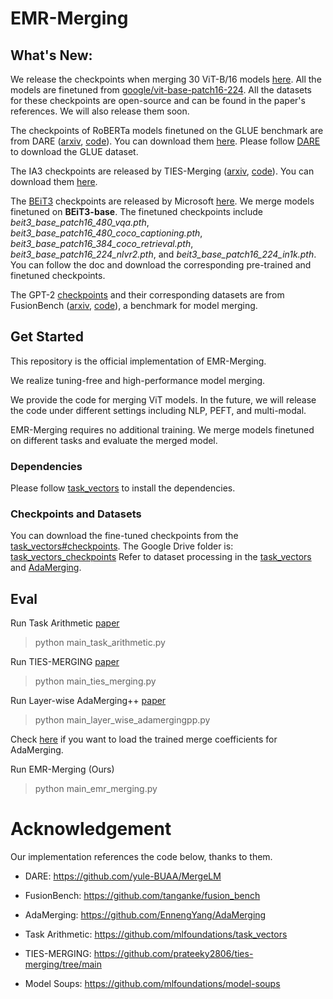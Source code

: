 # EMR-Merging

## What's New:

We release the checkpoints when merging 30 ViT-B/16 models [here](https://drive.google.com/drive/folders/1KZv7RHIuNGzvjaVBJ7zkUxP1tG-4bGlI?usp=sharing). All the models are finetuned from [google/vit-base-patch16-224](https://huggingface.co/google/vit-base-patch16-224). All the datasets for these checkpoints are open-source and can be found in the paper's references. We will also release them soon.

The checkpoints of RoBERTa models finetuned on the GLUE benchmark are from DARE ([arxiv](https://arxiv.org/abs/2311.03099), [code](https://github.com/yule-BUAA/MergeLM)). You can download them [here](https://huggingface.co/vanillaOVO/roberta_base_glue_ckpts). Please follow [DARE](https://github.com/yule-BUAA/MergeLM) to download the GLUE dataset.

The IA3 checkpoints are released by TIES-Merging ([arxiv](https://arxiv.org/abs/2306.01708), [code](https://github.com/prateeky2806/ties-merging/tree/main)). You can download them [here](https://drive.google.com/drive/folders/1V2-SLOgK248TQBMP2i_cEdQnxB2jM2E1?usp=sharing).

The [BEiT3](https://arxiv.org/abs/2208.10442) checkpoints are released by Microsoft [here](https://github.com/microsoft/unilm/tree/master/beit3). We merge models finetuned on **BEiT3-base**. The finetuned checkpoints include *beit3_base_patch16_480_vqa.pth*, *beit3_base_patch16_480_coco_captioning.pth*, *beit3_base_patch16_384_coco_retrieval.pth*, *beit3_base_patch16_224_nlvr2.pth*, and *beit3_base_patch16_224_in1k.pth*. You can follow the doc and download the corresponding pre-trained and finetuned checkpoints.

The GPT-2 [checkpoints](https://huggingface.co/collections/tanganke/gpt-2-models-fine-tuned-on-tasks-from-glue-benchmark-664ab37d9e33e622679f541b) and their corresponding datasets are from FusionBench ([arxiv](https://arxiv.org/abs/2406.03280), [code](https://github.com/tanganke/fusion_bench)), a benchmark for model merging. 

## Get Started

This repository is the official implementation of EMR-Merging.

We realize tuning-free and high-performance model merging.

We provide the code for merging ViT models. In the future, we will release the code under different settings including NLP, PEFT, and multi-modal.

EMR-Merging requires no additional training. We merge models finetuned on different tasks and evaluate the merged model.

### Dependencies

Please follow [task_vectors](https://github.com/mlfoundations/task_vectors) to install the dependencies.

### Checkpoints and Datasets

You can download the fine-tuned checkpoints from the [task_vectors#checkpoints](https://github.com/mlfoundations/task_vectors#checkpoints).
The Google Drive folder is: [task_vectors_checkpoints](https://drive.google.com/drive/folders/1u_Tva6x0p6oxu5Eo0ZZsf-520Cc_3MKw)
Refer to dataset processing in the [task_vectors](https://github.com/mlfoundations/task_vectors) and [AdaMerging](https://github.com/EnnengYang/AdaMerging).



## Eval

Run Task Arithmetic [paper](https://arxiv.org/abs/2212.04089)
> python main_task_arithmetic.py

Run TIES-MERGING [paper](https://arxiv.org/abs/2306.01708)
> python main_ties_merging.py

Run Layer-wise AdaMerging++ [paper](https://arxiv.org/abs/2310.02575)
> python main_layer_wise_adamergingpp.py

Check [here](https://github.com/EnnengYang/AdaMerging) if you want to load the trained merge coefficients for AdaMerging.

Run EMR-Merging (Ours)
> python main_emr_merging.py


# Acknowledgement
Our implementation references the code below, thanks to them.

- DARE: https://github.com/yule-BUAA/MergeLM

- FusionBench: https://github.com/tanganke/fusion_bench

- AdaMerging: https://github.com/EnnengYang/AdaMerging

- Task Arithmetic: https://github.com/mlfoundations/task_vectors

- TIES-MERGING: https://github.com/prateeky2806/ties-merging/tree/main

- Model Soups: https://github.com/mlfoundations/model-soups


